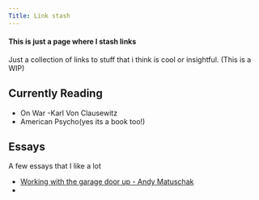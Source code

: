 ```yaml
---
Title: Link stash
---
```


#### This is just a page where I stash links

Just a collection of links to stuff that i think is cool or insightful.
(This is a WIP)

## Currently Reading

- On War -Karl Von Clausewitz
- American Psycho(yes its a book too!)

## Essays

A few essays that I like a lot

- [Working with the garage door up - Andy Matuschak](https://notes.andymatuschak.org/Work_with_the_garage_door_up)
- 
